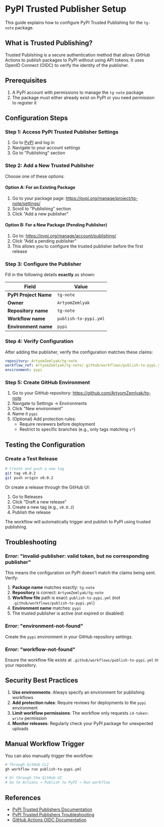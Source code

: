 # PyPI Trusted Publisher Setup

This guide explains how to configure PyPI Trusted Publishing for the `tg-note` package.

## What is Trusted Publishing?

Trusted Publishing is a secure authentication method that allows GitHub Actions to publish packages to PyPI without using API tokens. It uses OpenID Connect (OIDC) to verify the identity of the publisher.

## Prerequisites

1. A PyPI account with permissions to manage the `tg-note` package
2. The package must either already exist on PyPI or you need permission to register it

## Configuration Steps

### Step 1: Access PyPI Trusted Publisher Settings

1. Go to [PyPI](https://pypi.org/) and log in
2. Navigate to your account settings
3. Go to "Publishing" section

### Step 2: Add a New Trusted Publisher

Choose one of these options:

#### Option A: For an Existing Package

1. Go to your package page: <https://pypi.org/manage/project/tg-note/settings/>
2. Scroll to "Publishing" section
3. Click "Add a new publisher"

#### Option B: For a New Package (Pending Publisher)

1. Go to: <https://pypi.org/manage/account/publishing/>
2. Click "Add a pending publisher"
3. This allows you to configure the trusted publisher before the first release

### Step 3: Configure the Publisher

Fill in the following details **exactly** as shown:

| Field | Value |
|-------|-------|
| **PyPI Project Name** | `tg-note` |
| **Owner** | `ArtyomZemlyak` |
| **Repository name** | `tg-note` |
| **Workflow name** | `publish-to-pypi.yml` |
| **Environment name** | `pypi` |

### Step 4: Verify Configuration

After adding the publisher, verify the configuration matches these claims:

```yaml
repository: ArtyomZemlyak/tg-note
workflow_ref: ArtyomZemlyak/tg-note/.github/workflows/publish-to-pypi.yml@refs/tags/v*
environment: pypi
```

### Step 5: Create GitHub Environment

1. Go to your GitHub repository: <https://github.com/ArtyomZemlyak/tg-note>
2. Navigate to Settings → Environments
3. Click "New environment"
4. Name it `pypi`
5. (Optional) Add protection rules:
   - Require reviewers before deployment
   - Restrict to specific branches (e.g., only tags matching `v*`)

## Testing the Configuration

### Create a Test Release

```bash
# Create and push a new tag
git tag v0.0.2
git push origin v0.0.2
```

Or create a release through the GitHub UI:

1. Go to Releases
2. Click "Draft a new release"
3. Create a new tag (e.g., `v0.0.2`)
4. Publish the release

The workflow will automatically trigger and publish to PyPI using trusted publishing.

## Troubleshooting

### Error: "invalid-publisher: valid token, but no corresponding publisher"

This means the configuration on PyPI doesn't match the claims being sent. Verify:

1. **Package name** matches exactly: `tg-note`
2. **Repository** is correct: `ArtyomZemlyak/tg-note`
3. **Workflow file** path is exact: `publish-to-pypi.yml` (not `.github/workflows/publish-to-pypi.yml`)
4. **Environment name** matches: `pypi`
5. The trusted publisher is active (not expired or disabled)

### Error: "environment-not-found"

Create the `pypi` environment in your GitHub repository settings.

### Error: "workflow-not-found"

Ensure the workflow file exists at `.github/workflows/publish-to-pypi.yml` in your repository.

## Security Best Practices

1. **Use environments**: Always specify an environment for publishing workflows
2. **Add protection rules**: Require reviews for deployments to the `pypi` environment
3. **Limit workflow permissions**: The workflow only requests `id-token: write` permission
4. **Monitor releases**: Regularly check your PyPI package for unexpected uploads

## Manual Workflow Trigger

You can also manually trigger the workflow:

```bash
# Through GitHub CLI
gh workflow run publish-to-pypi.yml

# Or through the GitHub UI
# Go to Actions → Publish to PyPI → Run workflow
```

## References

- [PyPI Trusted Publishers Documentation](https://docs.pypi.org/trusted-publishers/)
- [PyPI Trusted Publishers Troubleshooting](https://docs.pypi.org/trusted-publishers/troubleshooting/)
- [GitHub Actions OIDC Documentation](https://docs.github.com/en/actions/deployment/security-hardening-your-deployments/about-security-hardening-with-openid-connect)
